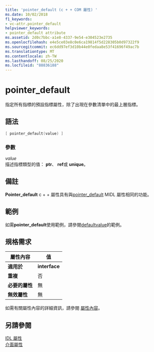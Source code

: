 ```yaml
---
title: 'pointer_default (c + + COM 屬性) '
ms.date: 10/02/2018
f1_keywords:
- vc-attr.pointer_default
helpviewer_keywords:
- pointer_default attribute
ms.assetid: 2d0c7bbc-a1e8-4337-9e54-e304523e2735
ms.openlocfilehash: e4e5ce03e8c0e6ca19814f5d228305b0d97322f9
ms.sourcegitcommit: ec6dd97ef3d10b44e0fedaa8e53f41696f49ac7b
ms.translationtype: MT
ms.contentlocale: zh-TW
ms.lasthandoff: 08/25/2020
ms.locfileid: "88836188"
---
```

# <a name="pointer_default"></a>pointer_default

指定所有指標的預設指標屬性，除了出現在參數清單中的最上層指標。

## <a name="syntax"></a>語法

```cpp
[ pointer_default(value) ]
```

### <a name="parameters"></a>參數

*value*<br/>
描述指標類型的值： **ptr**、 **ref**或 **unique**。

## <a name="remarks"></a>備註

**Pointer_default** c + + 屬性具有與[pointer_default](/windows/win32/Midl/pointer-default) MIDL 屬性相同的功能。

## <a name="example"></a>範例

如需**pointer_default**使用範例，請參閱[defaultvalue](defaultvalue.md)的範例。

## <a name="requirements"></a>規格需求

| 屬性內容 | 值 |
|-|-|
|**適用於**|**interface**|
|**重複**|否|
|**必要的屬性**|無|
|**無效屬性**|無|

如需有關屬性內容的詳細資訊，請參閱 [屬性內容](cpp-attributes-com-net.md#contexts)。

## <a name="see-also"></a>另請參閱

[IDL 屬性](idl-attributes.md)<br/>
[介面屬性](interface-attributes.md)

